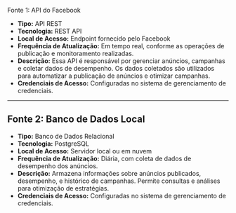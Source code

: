 Fonte 1: API do Facebook

- **Tipo:** API REST
- **Tecnologia:** REST API
- **Local de Acesso:** Endpoint fornecido pelo Facebook
- **Frequência de Atualização:** Em tempo real, conforme as operações de publicação e monitoramento realizadas.
- **Descrição:** Essa API é responsável por gerenciar anúncios, campanhas e coletar dados de desempenho. Os dados coletados são utilizados para automatizar a publicação de anúncios e otimizar campanhas.
- **Credenciais de Acesso:** Configuradas no sistema de gerenciamento de credenciais.

---

## Fonte 2: Banco de Dados Local

- **Tipo:** Banco de Dados Relacional
- **Tecnologia:** PostgreSQL
- **Local de Acesso:** Servidor local ou em nuvem
- **Frequência de Atualização:** Diária, com coleta de dados de desempenho dos anúncios.
- **Descrição:** Armazena informações sobre anúncios publicados, desempenho, e histórico de campanhas. Permite consultas e análises para otimização de estratégias.
- **Credenciais de Acesso:** Configuradas no sistema de gerenciamento de credenciais.